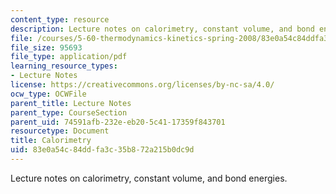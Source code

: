 ```yaml
---
content_type: resource
description: Lecture notes on calorimetry, constant volume, and bond energies.
file: /courses/5-60-thermodynamics-kinetics-spring-2008/83e0a54c84ddfa3c35b872a215b0dc9d_lec_7.pdf
file_size: 95693
file_type: application/pdf
learning_resource_types:
- Lecture Notes
license: https://creativecommons.org/licenses/by-nc-sa/4.0/
ocw_type: OCWFile
parent_title: Lecture Notes
parent_type: CourseSection
parent_uid: 74591afb-232e-eb20-5c41-17359f843701
resourcetype: Document
title: Calorimetry
uid: 83e0a54c-84dd-fa3c-35b8-72a215b0dc9d
---
```

Lecture notes on calorimetry, constant volume, and bond energies.
